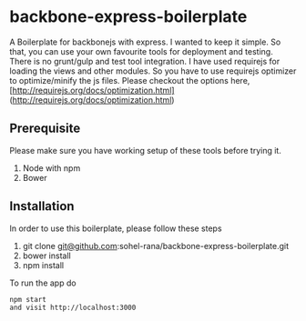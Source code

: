 # backbone-express-boilerplate
 A Boilerplate for backbonejs with express. I wanted to keep it simple. So that, you can use your own favourite tools for deployment and testing. There is no grunt/gulp and test tool integration.
 I have used requirejs for loading the views and other modules. So you have to use requirejs optimizer to optimize/minify the js files. Please checkout the options here, [http://requirejs.org/docs/optimization.html]
  (http://requirejs.org/docs/optimization.html)
 
## Prerequisite
Please make sure you have working setup of these tools before trying it. 
 
 1. Node with npm
 2. Bower
 
## Installation
In order to use this boilerplate, please follow these steps

 1. git clone git@github.com:sohel-rana/backbone-express-boilerplate.git
 2. bower install
 3. npm install
 
 
To run the app do  
```
npm start 
and visit http://localhost:3000
```

 

